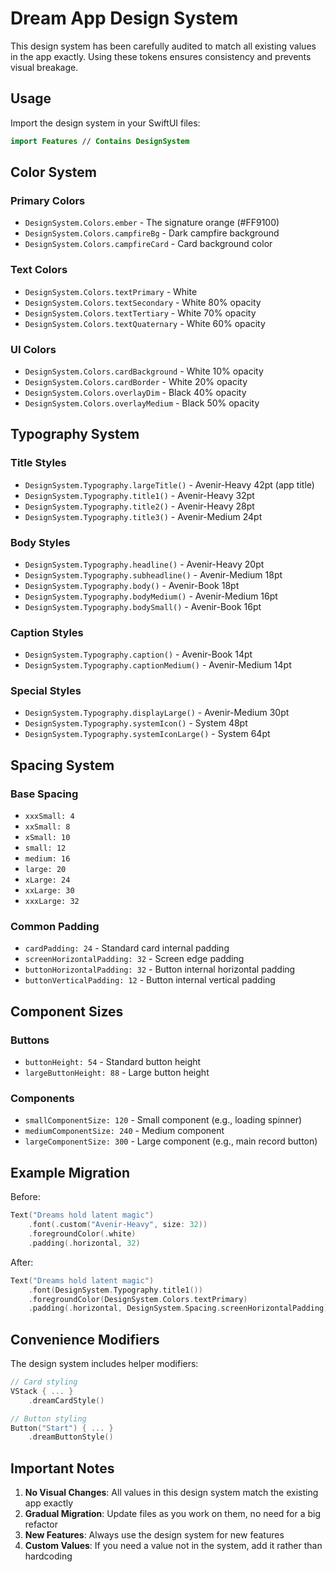 # Dream App Design System

This design system has been carefully audited to match all existing values in the app exactly. Using these tokens ensures consistency and prevents visual breakage.

## Usage

Import the design system in your SwiftUI files:
```swift
import Features // Contains DesignSystem
```

## Color System

### Primary Colors
- `DesignSystem.Colors.ember` - The signature orange (#FF9100)
- `DesignSystem.Colors.campfireBg` - Dark campfire background
- `DesignSystem.Colors.campfireCard` - Card background color

### Text Colors
- `DesignSystem.Colors.textPrimary` - White
- `DesignSystem.Colors.textSecondary` - White 80% opacity
- `DesignSystem.Colors.textTertiary` - White 70% opacity  
- `DesignSystem.Colors.textQuaternary` - White 60% opacity

### UI Colors
- `DesignSystem.Colors.cardBackground` - White 10% opacity
- `DesignSystem.Colors.cardBorder` - White 20% opacity
- `DesignSystem.Colors.overlayDim` - Black 40% opacity
- `DesignSystem.Colors.overlayMedium` - Black 50% opacity

## Typography System

### Title Styles
- `DesignSystem.Typography.largeTitle()` - Avenir-Heavy 42pt (app title)
- `DesignSystem.Typography.title1()` - Avenir-Heavy 32pt
- `DesignSystem.Typography.title2()` - Avenir-Heavy 28pt
- `DesignSystem.Typography.title3()` - Avenir-Medium 24pt

### Body Styles
- `DesignSystem.Typography.headline()` - Avenir-Heavy 20pt
- `DesignSystem.Typography.subheadline()` - Avenir-Medium 18pt
- `DesignSystem.Typography.body()` - Avenir-Book 18pt
- `DesignSystem.Typography.bodyMedium()` - Avenir-Medium 16pt
- `DesignSystem.Typography.bodySmall()` - Avenir-Book 16pt

### Caption Styles
- `DesignSystem.Typography.caption()` - Avenir-Book 14pt
- `DesignSystem.Typography.captionMedium()` - Avenir-Medium 14pt

### Special Styles
- `DesignSystem.Typography.displayLarge()` - Avenir-Medium 30pt
- `DesignSystem.Typography.systemIcon()` - System 48pt
- `DesignSystem.Typography.systemIconLarge()` - System 64pt

## Spacing System

### Base Spacing
- `xxxSmall: 4`
- `xxSmall: 8`
- `xSmall: 10`
- `small: 12`
- `medium: 16`
- `large: 20`
- `xLarge: 24`
- `xxLarge: 30`
- `xxxLarge: 32`

### Common Padding
- `cardPadding: 24` - Standard card internal padding
- `screenHorizontalPadding: 32` - Screen edge padding
- `buttonHorizontalPadding: 32` - Button internal horizontal padding
- `buttonVerticalPadding: 12` - Button internal vertical padding

## Component Sizes

### Buttons
- `buttonHeight: 54` - Standard button height
- `largeButtonHeight: 88` - Large button height

### Components
- `smallComponentSize: 120` - Small component (e.g., loading spinner)
- `mediumComponentSize: 240` - Medium component
- `largeComponentSize: 300` - Large component (e.g., main record button)

## Example Migration

Before:
```swift
Text("Dreams hold latent magic")
    .font(.custom("Avenir-Heavy", size: 32))
    .foregroundColor(.white)
    .padding(.horizontal, 32)
```

After:
```swift
Text("Dreams hold latent magic")
    .font(DesignSystem.Typography.title1())
    .foregroundColor(DesignSystem.Colors.textPrimary)
    .padding(.horizontal, DesignSystem.Spacing.screenHorizontalPadding)
```

## Convenience Modifiers

The design system includes helper modifiers:

```swift
// Card styling
VStack { ... }
    .dreamCardStyle()

// Button styling  
Button("Start") { ... }
    .dreamButtonStyle()
```

## Important Notes

1. **No Visual Changes**: All values in this design system match the existing app exactly
2. **Gradual Migration**: Update files as you work on them, no need for a big refactor
3. **New Features**: Always use the design system for new features
4. **Custom Values**: If you need a value not in the system, add it rather than hardcoding